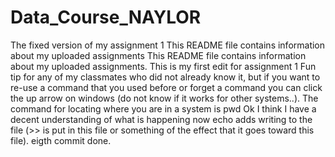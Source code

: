 # Data_Course_NAYLOR
The fixed version of my assignment 1
This README file contains information about my uploaded assignments
This README file contains information about my uploaded assignments. This is my first edit for assignment 1
Fun tip for any of my classmates who did not already know it, but if you want to re-use a command that you used before or forget a command you can click the up arrow on windows (do not know if it works for other systems..).
The command for locating where you are in a system is pwd
Ok I think I have a decent understanding of what is happening now
echo adds writing to the file (>> is put in this file or something of the effect that it goes toward this file).
eigth commit done.
